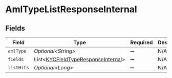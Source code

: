 # AmlTypeListResponseInternal


## Fields

| Field                                                                                          | Type                                                                                           | Required                                                                                       | Description                                                                                    |
| ---------------------------------------------------------------------------------------------- | ---------------------------------------------------------------------------------------------- | ---------------------------------------------------------------------------------------------- | ---------------------------------------------------------------------------------------------- |
| `amlType`                                                                                      | *Optional\<String>*                                                                            | :heavy_minus_sign:                                                                             | N/A                                                                                            |
| `fields`                                                                                       | List\<[KYCFieldTypeResponseInternal](../../models/components/KYCFieldTypeResponseInternal.md)> | :heavy_minus_sign:                                                                             | N/A                                                                                            |
| `listHits`                                                                                     | *Optional\<Long>*                                                                              | :heavy_minus_sign:                                                                             | N/A                                                                                            |